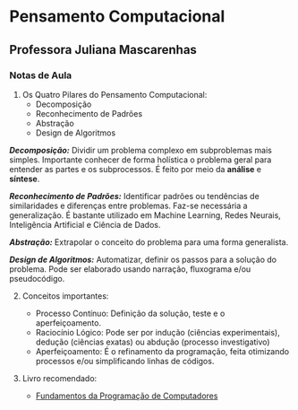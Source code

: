 # Pensamento Computacional

## Professora Juliana Mascarenhas

### Notas de Aula

1. Os Quatro Pilares do Pensamento Computacional:
   - Decomposição
   - Reconhecimento de Padrões
   - Abstração
   - Design de Algoritmos

***Decomposição:*** Dividir um problema complexo em subproblemas mais simples. Importante conhecer de forma holística o problema geral para entender as partes e os subprocessos. É feito por meio da **análise** e **síntese**. 

***Reconhecimento de Padrões:*** Identificar padrões ou tendências de similaridades e diferenças entre problemas. Faz-se necessária a generalização. É bastante utilizado em Machine Learning, Redes Neurais, Inteligência Artificial e Ciência de Dados.

***Abstração:*** Extrapolar o conceito do problema para uma forma generalista.

***Design de Algoritmos:*** Automatizar, definir os passos para a solução do problema. Pode ser elaborado usando narração, fluxograma e/ou pseudocódigo.

2. Conceitos importantes:
   - Processo Contínuo: Definição da solução, teste e o aperfeiçoamento.
   - Raciocínio Lógico: Pode ser por indução (ciências experimentais), dedução (ciências exatas) ou abdução (processo investigativo)
   - Aperfeiçoamento: É o refinamento da programação, feita otimizando processos e/ou simplificando linhas de códigos.

3. Livro recomendado:
   - [Fundamentos da Programação de Computadores](https://www.amazon.com.br/Fundamentos-programa%C3%A7%C3%A3o-computadores-algoritmos-pascal/dp/8564574160/ref=sr_1_1?crid=S6LFDN66UAX1&keywords=fundamentos+da+programa%C3%A7%C3%A3o+de+computadores+pearson&qid=1649854687&sprefix=Fundamentos+da+Programa%C3%A7%C3%A3o+de+Computadores%2Caps%2C166&sr=8-1&ufe=app_do%3Aamzn1.fos.6a09f7ec-d911-4889-ad70-de8dd83c8a74)
